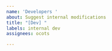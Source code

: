 ```yaml
---
name: 'Developers '
about: Suggest internal modifications
title: "[Dev] "
labels: internal dev
assignees: ocots 

---
```




